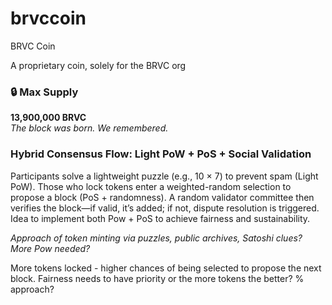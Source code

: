 # brvccoin
BRVC Coin

A proprietary coin, solely for the BRVC org

### 🔒 Max Supply

**13,900,000 BRVC**  
_The block was born. We remembered._

### Hybrid Consensus Flow: Light PoW + PoS + Social Validation

Participants solve a lightweight puzzle (e.g., 10 × 7) to prevent spam (Light PoW). Those who lock tokens enter a weighted-random selection to propose a block (PoS + randomness). A random validator committee then verifies the block—if valid, it’s added; if not, dispute resolution is triggered.
Idea to implement both Pow + PoS to achieve fairness and sustainability. 

_Approach of token minting via puzzles, public archives, Satoshi clues? More Pow needed?_

More tokens locked - higher  chances of being selected to propose the next block. Fairness needs to have priority or the more tokens the better? % approach?
